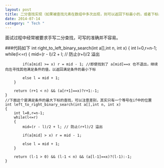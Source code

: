 ```yaml
---
layout: post
title: 二分查找实现（如果被查找元素在数组中多次出现，则可以返回下标最小的，或者下标最大的）
date: 2014-07-14
category: " Tech "
---
```


面试过程中经常被要求手写二分查找，可写的准确并不容易。

###代码如下
	int right_to_left_binary_search(int a[],int n, int x)
	{
		int l=0,r=n-1;
		while(l<=r)
		{
			mid=(r - l)/2 + l; // 防止(r+l)/2 溢出
			
			if(a[mid] >= x) r = mid - 1; //即使找到了 a[mid]==x 也不退出，继续向左寻找其他满足条件的值，以返回满足条件的最小下标

			else l = mid + 1;  
		}

		return (r+1 < n) && (a[r+1]==x)?r+1:-1;
	}
	//下面这个是满足条件的最大下标的查找，可以注意差别，其实只有一个等号在if中的位置
	int left_to_right_binary_search(int a[],int n, int x)
	{
		int l=0,r=n-1;
		while(l<=r)
		{
			mid=(r - l)/2 + l; // 防止(r+l)/2 溢出
			
			if(a[mid] > x) r = mid - 1; 

			else l = mid + 1;  
		}

		return (l-1 > 0) && (l-1 < n) && (a[l-1]==x)?(l-1):-1;
	}
